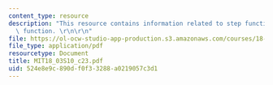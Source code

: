 ```yaml
---
content_type: resource
description: "This resource contains information related to step function and delta\
  \ function. \r\n\r\n"
file: https://ol-ocw-studio-app-production.s3.amazonaws.com/courses/18-03-differential-equations-spring-2010/524e8e9c890df0f33288a0219057c3d1_MIT18_03S10_c23.pdf
file_type: application/pdf
resourcetype: Document
title: MIT18_03S10_c23.pdf
uid: 524e8e9c-890d-f0f3-3288-a0219057c3d1
---
```


